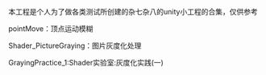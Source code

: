 本工程是个人为了做各类测试所创建的杂七杂八的unity小工程的合集，仅供参考


pointMove：顶点运动模糊
  
Shader_PictureGraying：图片灰度化处理

GrayingPractice_1:Shader实验室:灰度化实践(一)
